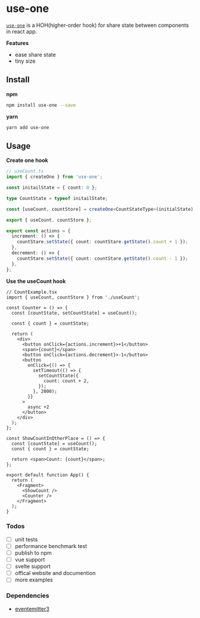 # use-one

[`use-one`](https://use-one.com) is a HOH(higher-order hook) for share state between components in react app.

**Features**

- ease share state
- tiny size

## Install

**npm**

```bash
npm install use-one --save
```

**yarn**

```bash
yarn add use-one
```

## Usage

**Create one hook**

```ts
// useCount.ts
import { createOne } from 'use-one';

const initailState = { count: 0 };

type CountState = typeof initailState;

const [useCount, countStore] = createOne<CountStateType>(initialState);

export { useCount, countStore };

export const actions = {
  increment: () => {
    countStare.setState({ count: countStare.getState().count + 1 });
  },
  decrement: () => {
    countStare.setState({ count: countStare.getState().count - 1 });
  },
};
```

**Use the useCount hook**

```tsx
// CountExample.tsx
import { useCount, countStore } from './useCount';

const Counter = () => {
  const [countState, setCountState] = useCount();

  const { count } = countState;

  return (
    <div>
      <button onClick={actions.increment}>+1</button>
      <span>{count}</span>
      <button onClick={actions.decrement}>-1</button>
      <button
        onClick={() => {
          setTimeout(() => {
            setCountState({
              count: count + 2,
            });
          }, 2000);
        }}
      >
        async +2
      </button>
    </div>
  );
};

const ShowCountInOtherPlace = () => {
  const [countState] = useCount();
  const { count } = countState;

  return <span>Count: {count}</span>;
};

export default function App() {
  return (
    <Fragment>
      <ShowCount />
      <Counter />
    </Fragment>
  );
}
```

### Todos

- [ ] unit tests
- [ ] performance benchmark test
- [ ] publish to npm
- [ ] vue support
- [ ] svelte support
- [ ] offical website and documention
- [ ] more examples

### Dependencies

- [eventemitter3](https://github.com/primus/eventemitter3)
